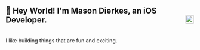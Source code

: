 ## 🙈 Hey World! I'm Mason Dierkes, an iOS Developer. [<img align="right" alt="LinkedIn" width="22px" src="https://cdn.jsdelivr.net/npm/simple-icons@v3/icons/linkedin.svg" />][linkedin]
<br />
I like building things that are fun and exciting.


[linkedin]: https://www.linkedin.com/in/mason-dierkes/

